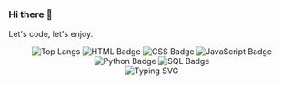 ### Hi there 👋

Let's code, let's enjoy.

<!-- GitHub Activity -->
<div align="center">
    <img src="https://github-readme-stats.vercel.app/api/top-langs/?username=JNBarrachina&layout=compact&theme=dark" alt="Top Langs" />
    <img src="https://img.shields.io/badge/HTML5-E34F26?style=for-the-badge&logo=html5&logoColor=white" alt="HTML Badge" />
    <img src="https://img.shields.io/badge/CSS3-1572B6?style=for-the-badge&logo=css3&logoColor=white" alt="CSS Badge" />
    <img src="https://img.shields.io/badge/JavaScript-F7DF1E?style=for-the-badge&logo=javascript&logoColor=black" alt="JavaScript Badge" />
    <img src="https://img.shields.io/badge/Python-3776AB?style=for-the-badge&logo=python&logoColor=white" alt="Python Badge" />
    <img src="https://img.shields.io/badge/SQL-003B57?style=for-the-badge&logo=sqlite&logoColor=white" alt="SQL Badge" />
</div>
<div align="center">
    <img src="https://readme-typing-svg.herokuapp.com?font=Fira+Code&size=22&duration=4000&color=6FF784&center=true&vCenter=true&width=500&lines=Welcome+to+my+GitHub;Learning+and+exploring" alt="Typing SVG" />
</div>









<!--
**JNBarrachina/JNBarrachina** is a ✨ _special_ ✨ repository because its `README.md` (this file) appears on your GitHub profile.

Here are some ideas to get you started:

- 🔭 I’m currently working on ...
- 🌱 I’m currently learning ...
- 👯 I’m looking to collaborate on ...
- 🤔 I’m looking for help with ...
- 💬 Ask me about ...
- 📫 How to reach me: ...
- 😄 Pronouns: ...
- ⚡ Fun fact: ...
-->
